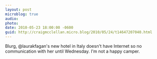 ```yaml
---
layout: post
microblog: true
audio: 
photo: 
date: 2010-05-23 18:00:00 -0600
guid: http://craigmcclellan.micro.blog/2010/05/24/t14647207040.html
---
```

Blurg, @laurakfagan's new hotel in Italy doesn't have Internet so no communication with her until Wednesday. I'm not a happy camper.
